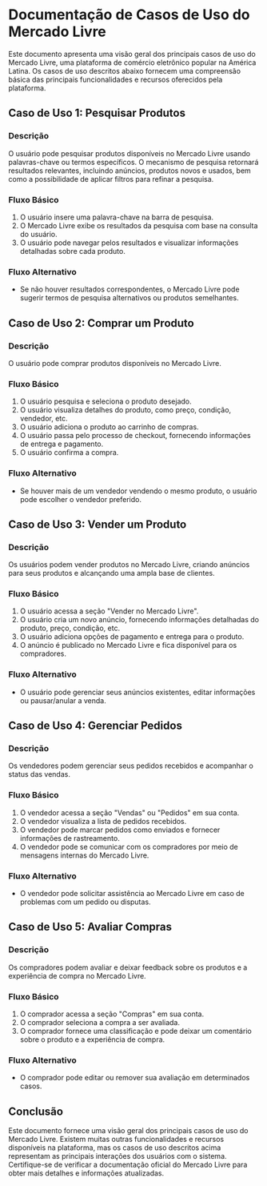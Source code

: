 # Documentação de Casos de Uso do Mercado Livre

Este documento apresenta uma visão geral dos principais casos de uso do Mercado Livre, uma plataforma de comércio eletrônico popular na América Latina. Os casos de uso descritos abaixo fornecem uma compreensão básica das principais funcionalidades e recursos oferecidos pela plataforma.

## Caso de Uso 1: Pesquisar Produtos

### Descrição
O usuário pode pesquisar produtos disponíveis no Mercado Livre usando palavras-chave ou termos específicos. O mecanismo de pesquisa retornará resultados relevantes, incluindo anúncios, produtos novos e usados, bem como a possibilidade de aplicar filtros para refinar a pesquisa.

### Fluxo Básico
1. O usuário insere uma palavra-chave na barra de pesquisa.
2. O Mercado Livre exibe os resultados da pesquisa com base na consulta do usuário.
3. O usuário pode navegar pelos resultados e visualizar informações detalhadas sobre cada produto.

### Fluxo Alternativo
- Se não houver resultados correspondentes, o Mercado Livre pode sugerir termos de pesquisa alternativos ou produtos semelhantes.

## Caso de Uso 2: Comprar um Produto

### Descrição
O usuário pode comprar produtos disponíveis no Mercado Livre.

### Fluxo Básico
1. O usuário pesquisa e seleciona o produto desejado.
2. O usuário visualiza detalhes do produto, como preço, condição, vendedor, etc.
3. O usuário adiciona o produto ao carrinho de compras.
4. O usuário passa pelo processo de checkout, fornecendo informações de entrega e pagamento.
5. O usuário confirma a compra.

### Fluxo Alternativo
- Se houver mais de um vendedor vendendo o mesmo produto, o usuário pode escolher o vendedor preferido.

## Caso de Uso 3: Vender um Produto

### Descrição
Os usuários podem vender produtos no Mercado Livre, criando anúncios para seus produtos e alcançando uma ampla base de clientes.

### Fluxo Básico
1. O usuário acessa a seção "Vender no Mercado Livre".
2. O usuário cria um novo anúncio, fornecendo informações detalhadas do produto, preço, condição, etc.
3. O usuário adiciona opções de pagamento e entrega para o produto.
4. O anúncio é publicado no Mercado Livre e fica disponível para os compradores.

### Fluxo Alternativo
- O usuário pode gerenciar seus anúncios existentes, editar informações ou pausar/anular a venda.

## Caso de Uso 4: Gerenciar Pedidos

### Descrição
Os vendedores podem gerenciar seus pedidos recebidos e acompanhar o status das vendas.

### Fluxo Básico
1. O vendedor acessa a seção "Vendas" ou "Pedidos" em sua conta.
2. O vendedor visualiza a lista de pedidos recebidos.
3. O vendedor pode marcar pedidos como enviados e fornecer informações de rastreamento.
4. O vendedor pode se comunicar com os compradores por meio de mensagens internas do Mercado Livre.

### Fluxo Alternativo
- O vendedor pode solicitar assistência ao Mercado Livre em caso de problemas com um pedido ou disputas.

## Caso de Uso 5: Avaliar Compras

### Descrição
Os compradores podem avaliar e deixar feedback sobre os produtos e a experiência de compra no Mercado Livre.

### Fluxo Básico
1. O comprador acessa a seção "Compras" em sua conta.
2. O comprador seleciona a compra a ser avaliada.
3. O comprador fornece uma classificação e pode deixar um comentário sobre o produto e a experiência de compra.

### Fluxo Alternativo
- O comprador pode editar ou remover sua avaliação em determinados casos.

## Conclusão

Este documento fornece uma visão geral dos principais casos de uso do Mercado Livre. Existem muitas outras funcionalidades e recursos disponíveis na plataforma, mas os casos de uso descritos acima representam as principais interações dos usuários com o sistema. Certifique-se de verificar a documentação oficial do Mercado Livre para obter mais detalhes e informações atualizadas.
